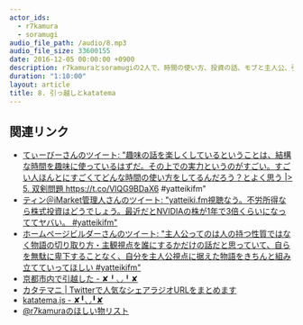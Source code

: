 ```yaml
---
actor_ids:
  - r7kamura
  - soramugi
audio_file_path: /audio/8.mp3
audio_file_size: 33600155
date: 2016-12-05 00:00:00 +0900
description: r7kamuraとsoramugiの2人で、時間の使い方、投資の話、モブと主人公、引っ越し、radikoのシェアラジオ、katatema.jsなどについて話しました。
duration: "1:10:00"
layout: article
title: 8. 引っ越しとkatatema
---
```


## 関連リンク

- <a href='https://twitter.com/tbpgr/status/799404553032470529'>てぃーびーさんのツイート: "趣味の話を楽しくしているということは、結構な時間を趣味に使っているはずだ。その上での実力というのがすごい。すごい人ほんとにすごくてどんな時間の使い方をしてるんだろう？とよく思う |> 5. 双剣問題 https://t.co/VlQG9BDaX6 #yatteikifm"</a>
- <a href='https://twitter.com/tyn_iMarket/status/800165762895736832'>ティン＠iMarket管理人さんのツイート: "yatteiki.fm視聴なう。不労所得なら株式投資はどうでしょう。最近だとNVIDIAの株が1年で3倍くらいになっててヤバい。 #yatteikifm"</a>
- <a href='https://twitter.com/r7kamura/status/802970541581692928'>ホームページビルダーさんのツイート: "主人公ってのは人の持つ性質ではなく物語の切り取り方・主観視点を誰にするかだけの話だと思っていて、自らを無駄に卑下することなく、自分を主人公視点に据えた物語をきちんと組み立てていってほしい #yatteikifm"</a>
- <a href='http://r7kamura.hatenablog.com/entry/2016/12/01/180850'>京都市内で引越した - ✘╹◡╹✘</a>
- <a href='https://shareradio.soramugi.net/'>カタテマニ | Twitterで人気なシェアラジオURLをまとめます</a>
- <a href='http://r7kamura.hatenablog.com/entry/2016/11/24/030101'>katatema.js - ✘╹◡╹✘</a>
- <a href='https://www.amazon.co.jp/gp/registry/wishlist/31WJYTS73D19K'>@r7kamuraのほしい物リスト</a>
